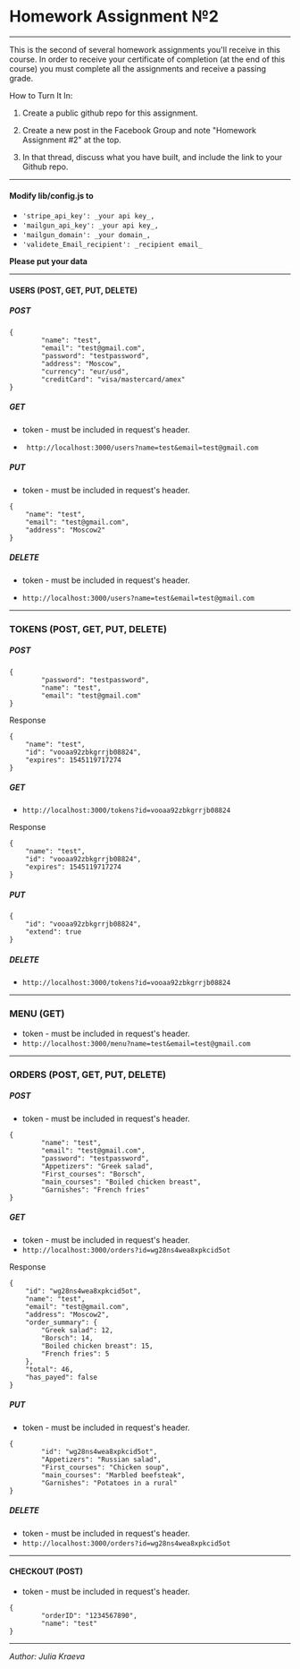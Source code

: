 # Homework Assignment №2
***
This is the second of several homework assignments you'll receive in this course. In order to receive your certificate of completion (at the end of this course) you must complete all the assignments and receive a passing grade. 

How to Turn It In:

1. Create a public github repo for this assignment. 

2. Create a new post in the Facebook Group  and note "Homework Assignment #2" at the top.

3. In that thread, discuss what you have built, and include the link to your Github repo. 

***



#### Modify lib/config.js to 

* ```'stripe_api_key': _your api key_,```
* ```'mailgun_api_key': _your api key_,```
* ```'mailgun_domain': _your domain_,```
* ```'validete_Email_recipient': _recipient email_```

**Please put your data**
***


#### USERS (POST, GET, PUT, DELETE)

##### POST
```
{
        "name": "test",
        "email": "test@gmail.com",
        "password": "testpassword",
        "address": "Moscow",
        "currency": "eur/usd",
        "creditCard": "visa/mastercard/amex"
}
```

##### GET

* token - must be included in request's header.

* ``` http://localhost:3000/users?name=test&email=test@gmail.com```


##### PUT

* token - must be included in request's header.
```
{
    "name": "test",
    "email": "test@gmail.com",
    "address": "Moscow2"
}
```

##### DELETE

* token - must be included in request's header.

* ``` http://localhost:3000/users?name=test&email=test@gmail.com ```

***


### TOKENS (POST, GET, PUT, DELETE)

##### POST
```
{
        "password": "testpassword",
        "name": "test",
        "email": "test@gmail.com"
}
```
Response
```
{
    "name": "test",
    "id": "vooaa92zbkgrrjb08824",
    "expires": 1545119717274
}
```

##### GET

* ``` http://localhost:3000/tokens?id=vooaa92zbkgrrjb08824 ```

Response
```
{
    "name": "test",
    "id": "vooaa92zbkgrrjb08824",
    "expires": 1545119717274
}
```

##### PUT

```
{
    "id": "vooaa92zbkgrrjb08824",
    "extend": true
}
```

##### DELETE

* ``` http://localhost:3000/tokens?id=vooaa92zbkgrrjb08824 ```

***
### MENU  (GET)
* token - must be included in request's header.
* ``` http://localhost:3000/menu?name=test&email=test@gmail.com  ```
***
### ORDERS (POST, GET, PUT, DELETE)
##### POST
* token - must be included in request's header.
```
{   
        "name": "test",
        "email": "test@gmail.com",
        "password": "testpassword",
        "Appetizers": "Greek salad",
        "First_courses": "Borsch",
        "main_courses": "Boiled chicken breast",
        "Garnishes": "French fries"
}
```

##### GET
* token - must be included in request's header.
* ``` http://localhost:3000/orders?id=wg28ns4wea8xpkcid5ot ```

Response
```
{
    "id": "wg28ns4wea8xpkcid5ot",
    "name": "test",
    "email": "test@gmail.com",
    "address": "Moscow2",
    "order_summary": {
        "Greek salad": 12,
        "Borsch": 14,
        "Boiled chicken breast": 15,
        "French fries": 5
    },
    "total": 46,
    "has_payed": false
}
```

##### PUT
* token - must be included in request's header.
```
{   
        "id": "wg28ns4wea8xpkcid5ot",
        "Appetizers": "Russian salad",
        "First_courses": "Chicken soup",
        "main_courses": "Marbled beefsteak",
        "Garnishes": "Potatoes in a rural"
} 
```

##### DELETE
* token - must be included in request's header.
* ``` http://localhost:3000/orders?id=wg28ns4wea8xpkcid5ot ```

***

#### CHECKOUT (POST)
* token - must be included in request's header.
```
{
        "orderID": "1234567890",
        "name": "test"
}
```
***
_Author: Julia Kraeva_
